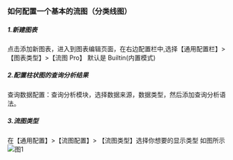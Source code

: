 ### 如何配置一个基本的流图（分类线图）

##### 1.新建图表

点击添加新图表，进入到图表编辑页面，在右边配置栏中,选择【通用配置栏】>【图表类型】>【流图 Pro】
默认是 Builtin(内置模式)

##### 2.配置柱状图的查询分析结果

查询数据配置：查询分析模块，选择数据来源，数据类型，然后添加查询分析语法。

##### 3.流图类型

在【通用配置】>【流图配置】> 【流图类型】选择你想要的显示类型
如图所示
![图1](/img/src/visulization/flowGraph/flow1.png)
